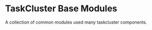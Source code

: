 TaskCluster Base Modules
========================

A collection of common modules used many taskcluster components.
